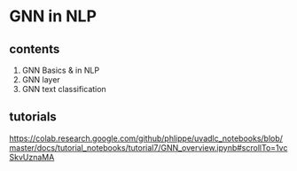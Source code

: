 # GNN in NLP

## contents
1. GNN Basics & in NLP
2. GNN layer 
3. GNN text classification

## tutorials
https://colab.research.google.com/github/phlippe/uvadlc_notebooks/blob/master/docs/tutorial_notebooks/tutorial7/GNN_overview.ipynb#scrollTo=1vcSkvUznaMA
